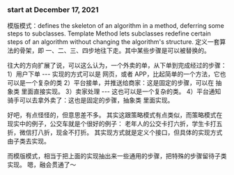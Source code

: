 ### start at December 17, 2021

模版模式：defines the skeleton of an algorithm in a method, 
    deferring some steps to subclasses. Template Method lets subclasses redefine
    certain steps of an algorithm without changing the algorithm's structure.
定义一套算法的骨架，即 一、二、三、四步地往下走。其中某些步骤是可以被替换的。


往大的方向扩展了说，可以这么认为，一个外卖的单，从下单到完成经过的步骤：
1）用户下单 --- 实现的方式可以是 网页，或者 APP，比起简单的一个方法，它也可以是一个复杂的类
2）平台接单，并推送给商家：这是固定的步骤，可以在 抽象类 里面直接实现。
3）卖家处理 --- 这也可以是一个复杂的类。
4）平台通知骑手可以去拿外卖了：这也是固定的步骤，抽象类 里面实现。

好吧，有点怪怪的，但意思差不多。
其实这跟策略模式有点类似，而策略模式在现实中的例子，公交车就是个很好的例子：
老年人的公交卡打六折，学生卡打五折，微信打八折，现金不打折。
其实现方式就是定义个接口，但具体的实现方式由子类去实现。

而模版模式，相当于把上面的实现抽出来一些通用的步骤，把特殊的步骤留待子类实现。
嗯，融会贯通了～